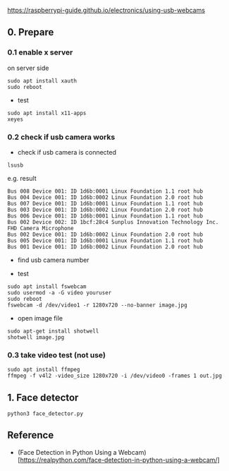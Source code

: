 https://raspberrypi-guide.github.io/electronics/using-usb-webcams

## 0. Prepare
### 0.1 enable x server
on server side
```
sudo apt install xauth
sudo reboot
```

- test
```
sudo apt install x11-apps
xeyes
```


### 0.2 check if usb camera works
- check if usb camera is connected
```
lsusb
```
e.g. result
```
Bus 008 Device 001: ID 1d6b:0001 Linux Foundation 1.1 root hub
Bus 004 Device 001: ID 1d6b:0002 Linux Foundation 2.0 root hub
Bus 007 Device 001: ID 1d6b:0001 Linux Foundation 1.1 root hub
Bus 003 Device 001: ID 1d6b:0002 Linux Foundation 2.0 root hub
Bus 006 Device 001: ID 1d6b:0001 Linux Foundation 1.1 root hub
Bus 002 Device 002: ID 1bcf:28c4 Sunplus Innovation Technology Inc. FHD Camera Microphone
Bus 002 Device 001: ID 1d6b:0002 Linux Foundation 2.0 root hub
Bus 005 Device 001: ID 1d6b:0001 Linux Foundation 1.1 root hub
Bus 001 Device 001: ID 1d6b:0002 Linux Foundation 2.0 root hub
```

- find usb camera number

- test
```
sudo apt install fswebcam
sudo usermod -a -G video youruser
sudo reboot
fswebcam -d /dev/video1 -r 1280x720 --no-banner image.jpg
```


- open image file
```
sudo apt-get install shotwell
shotwell image.jpg
```


### 0.3 take video test (not use)
```
sudo apt install ffmpeg
ffmpeg -f v4l2 -video_size 1280x720 -i /dev/video0 -frames 1 out.jpg
```



## 1. Face detector
```
python3 face_detector.py
```



## Reference
- (Face Detection in Python Using a Webcam)[https://realpython.com/face-detection-in-python-using-a-webcam/]

